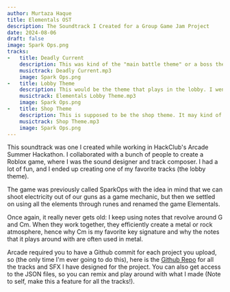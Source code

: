 ```yaml
---
author: Murtaza Haque
title: Elementals OST
description: The Soundtrack I Created for a Group Game Jam Project
date: 2024-08-06
draft: false
image: Spark Ops.png
tracks:
-   title: Deadly Current
    description: This was kind of the "main battle theme" or a boss theme in the game. I also started playing around with the instrument volume sliders to reduce muffling sounds, and frankly it turned out great! My newer themes seem to have a higher quality to them, at least that's what it feels like. Could just be the work of EQ filters. 
    musictrack: Deadly Current.mp3
    image: Spark Ops.png
-   title: Lobby Theme
    description: This would be the theme that plays in the lobby. I went for something a little heavy to remind the player that indeed, this is a gun game, but made it sound ethereal towards the middle to remind the player that these guns use magic. I think the mix came out really nice because I learned how to control the instruments volume sliders, and not let it break the DAW's limiter to make it sound muffled.
    musictrack: Elementals Lobby Theme.mp3
    image: Spark Ops.png
-   title: Shop Theme
    description: This is supposed to be the shop theme. It may kind of sound serious compared to shop themes from other games, but I kind of wanted to remind the player once again that this is a gun game and you are buying guns. In that sense, the track tries plays heavy music for that cool feeling.
    musictrack: Shop Theme.mp3
    image: Spark Ops.png
---
```


This soundtrack was one I created while working in HackClub's Arcade Summer Hackathon. I collaborated with a bunch of people to create a Roblox game, where I was the sound designer and track composer. I had a lot of fun, and I ended up creating one of my favorite tracks (the lobby theme).

The game was previously called SparkOps with the idea in mind that we can shoot electricity out of our guns as a game mechanic, but then we settled on using all the elements through runes and renamed the game Elementals.

Once again, it really never gets old: I keep using notes that revolve around G and Cm. When they work together, they efficiently create a metal or rock atmosphere, hence why Cm is my favorite key signature and why the notes that it plays around with are often used in metal.

Arcade required you to have a Github commit for each project you upload, so (the only time I'm ever going to do this), here is the [Github Repo](https://github.com/TheDarkLynx786/Elementals-OST) for all the tracks and SFX I have designed for the project. You can also get access to the JSON files, so you can remix and play around with what I made (Note to self, make this a feature for all the tracks!).